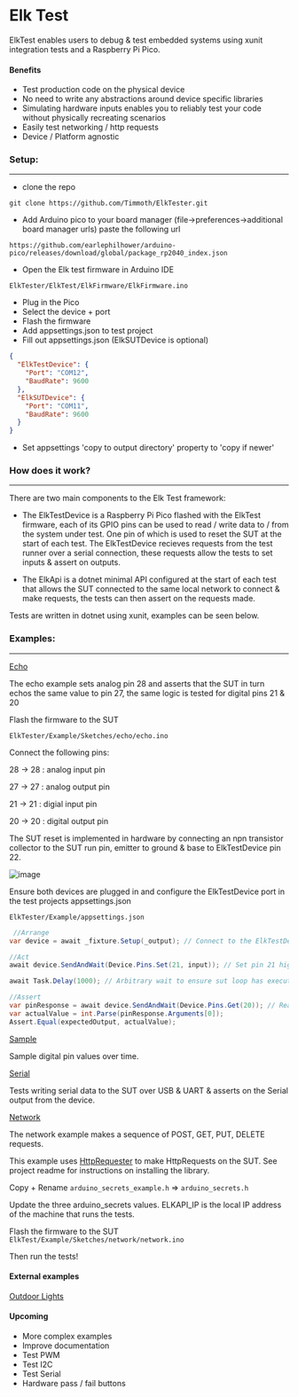 # Elk Test

ElkTest enables users to debug & test embedded systems using xunit integration tests and a Raspberry Pi Pico.

#### Benefits
- Test production code on the physical device
- No need to write any abstractions around device specific libraries
- Simulating hardware inputs enables you to reliably test your code without physically recreating scenarios
- Easily test networking / http requests
- Device / Platform agnostic

### Setup:

------------

- clone the repo

`git clone https://github.com/Timmoth/ElkTester.git
`
- Add Arduino pico to your board manager (file->preferences->additional board manager urls) paste the following url

`https://github.com/earlephilhower/arduino-pico/releases/download/global/package_rp2040_index.json`

- Open the Elk test firmware in Arduino IDE

`ElkTester/ElkTest/ElkFirmware/ElkFirmware.ino
`
- Plug in the Pico
- Select the device + port 
- Flash the firmware
- Add appsettings.json to test project
- Fill out appsettings.json (ElkSUTDevice is optional)
```json
{
  "ElkTestDevice": {
    "Port": "COM12",
    "BaudRate": 9600
  },
  "ElkSUTDevice": {
    "Port": "COM11",
    "BaudRate": 9600
  }
}
```
- Set appsettings 'copy to output directory' property to 'copy if newer'

### How does it work?

------------
There are two main components to the Elk Test framework:

- The ElkTestDevice is a Raspberry Pi Pico flashed with the ElkTest firmware, each of its GPIO pins can be used to read / write data to / from the system under test. One pin of which is used to reset the SUT at the start of each test. The ElkTestDevice recieves requests from the test runner over a serial connection, these requests allow the tests to set inputs & assert on outputs.

- The ElkApi is a dotnet minimal API configured at the start of each test that allows the SUT connected to the same local network to connect & make requests, the tests can then assert on the requests made.

Tests are written in dotnet using xunit, examples can be seen below.

### Examples:
------------


[Echo](https://github.com/Timmoth/ElkTest/tree/main/Example/Sketches/echo "Echo")

The echo example sets analog pin 28 and asserts that the SUT in turn echos the same value to pin 27, the same logic is tested for digital pins 21 & 20

Flash the firmware to the SUT

`ElkTester/Example/Sketches/echo/echo.ino`

Connect the following pins:

28 -> 28 : analog input pin

27 -> 27 : analog output pin

21 -> 21 : digial input pin

20 -> 20 : digital output pin


The SUT reset is implemented in hardware by connecting an npn transistor collector to the SUT run pin, emitter to ground & base to ElkTestDevice pin 22.

![image](https://user-images.githubusercontent.com/21103223/200683937-6679051d-e61f-4599-9eb8-116fd2d8415c.png)

Ensure both devices are plugged in and configure the ElkTestDevice port in the test projects appsettings.json

`ElkTester/Example/appsettings.json`

```csharp
 //Arrange
var device = await _fixture.Setup(_output); // Connect to the ElkTestDevice & reset the SUT

//Act
await device.SendAndWait(Device.Pins.Set(21, input)); // Set pin 21 high on the ElkTestDevice

await Task.Delay(1000); // Arbitrary wait to ensure sut loop has executed

//Assert
var pinResponse = await device.SendAndWait(Device.Pins.Get(20)); // Read value from pin 20
var actualValue = int.Parse(pinResponse.Arguments[0]);
Assert.Equal(expectedOutput, actualValue);
```


[Sample](https://github.com/Timmoth/ElkTest/blob/main/Example/Sketches/sample "Sample")

Sample digital pin values over time. 



[Serial](https://github.com/Timmoth/ElkTest/tree/main/Example/Sketches/serial "Serial")

Tests writing serial data to the SUT over USB & UART & asserts on the Serial output from the device.



[Network](https://github.com/Timmoth/ElkTest/tree/main/Example/Sketches/network "Network")

The network example makes a sequence of POST, GET, PUT, DELETE requests.

This example uses [HttpRequester](https://github.com/Timmoth/HttpRequester "HttpRequester") to make HttpRequests on the SUT. See project readme for instructions on installing the library.

Copy + Rename `arduino_secrets_example.h` => `arduino_secrets.h`

Update the three arduino_secrets values.
ELKAPI_IP is the local IP address of the machine that runs the tests.

Flash the firmware to the SUT
`ElkTest/Example/Sketches/network/network.ino`

Then run the tests! 

#### External examples

[Outdoor Lights](https://github.com/Timmoth/OutdoorLights "Outdoor Lights")

#### Upcoming
- More complex examples
- Improve documentation
- Test PWM
- Test I2C
- Test Serial
- Hardware pass / fail buttons

